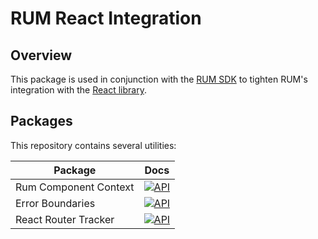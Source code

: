 # RUM React Integration

## Overview

This package is used in conjunction with the [RUM SDK](https://github.com/DataDog/browser-sdk) to tighten RUM's integration with the [React library](https://reactjs.org/).

## Packages

This repository contains several utilities:

| Package              | Docs                |
|----------------------|--------------------|
| Rum Component Context| [![API][1]][01]    |
| Error Boundaries     | [![API][1]][02]    |
| React Router Tracker | [![API][1]][03]    |

[1]: https://github.githubassets.com/favicons/favicon.png
[01]: https://github.com/DataDog/rum-react-integration/tree/master/src/BreadCrumbs
[02]: https://github.com/DataDog/rum-react-integration/tree/master/src/ErrorBoundaries
[03]: https://github.com/DataDog/rum-react-integration/tree/master/src/Router
